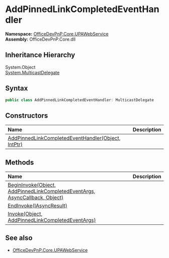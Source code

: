 # AddPinnedLinkCompletedEventHandler
  

**Namespace:** [OfficeDevPnP.Core.UPAWebService](OfficeDevPnP.Core.UPAWebService.md)  
**Assembly:** OfficeDevPnP.Core.dll  
## Inheritance Hierarchy
System.Object  
  [System.MulticastDelegate](System.MulticastDelegate.md) 
## Syntax
```C#
public class AddPinnedLinkCompletedEventHandler: MulticastDelegate
```
## Constructors
|**Name**|**Description**|
|:-----|:-----|
| [AddPinnedLinkCompletedEventHandler(Object, IntPtr)](OfficeDevPnP.Core.UPAWebService.AddPinnedLinkCompletedEventHandler.ctor1.md) | 
## Methods
|**Name**|**Description**|
|:-----|:-----|
| [BeginInvoke(Object, AddPinnedLinkCompletedEventArgs, AsyncCallback, Object)](OfficeDevPnP.Core.UPAWebService.AddPinnedLinkCompletedEventHandler.b237ef49.md) | 
| [EndInvoke(IAsyncResult)](OfficeDevPnP.Core.UPAWebService.AddPinnedLinkCompletedEventHandler.c9867657.md) | 
| [Invoke(Object, AddPinnedLinkCompletedEventArgs)](OfficeDevPnP.Core.UPAWebService.AddPinnedLinkCompletedEventHandler.d0b00fbe.md) | 
## See also
- [OfficeDevPnP.Core.UPAWebService](OfficeDevPnP.Core.UPAWebService.md)
